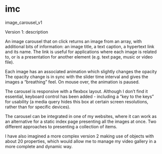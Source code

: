 # imc
image_carousel_v1

Version 1: description

An image carousel that on click returns an image from an array, with additional bits of information:
an image title, a text caption, a hypertext link and its name. The link is useful for applications where each image is related to, or is a presentation for another element (e.g. text page, music or video file).

Each image has an associated animation which slightly changes the opacity The opacity change is in sync with the slider time interval and gives the images a “breathing” feel. On mouse over, the animation is paused.

The carousel is responsive with a flexbox layout. Although I don’t find it essential, keyboard control has been added - including a “key to the keys” for usability (a media query hides this box at certain screen resolutions, rather than for specific devices).

The carousel can be integrated in one of my websites, where it can work as an alternative for a static index page presenting all the images at once. Two different approaches to presenting a collection of items.

I have also imagined a more complex version 2 making use of objects with about 20 properties, which would allow me to manage my video gallery in a more complete and dynamic way. 
